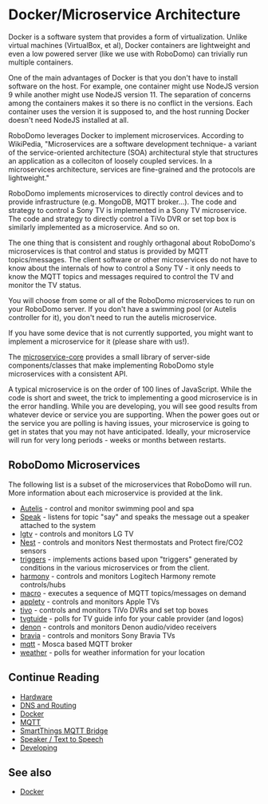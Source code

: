 # Docker/Microservice Architecture

Docker is a software system that provides a form of virtualization.  Unlike virtual machines (VirtualBox, et al), Docker
containers are lightweight and even a low powered server (like we use with RoboDomo) can trivially run multiple
containers.  

One of the main advantages of Docker is that you don't have to install software on the host.  For example, one container
might use NodeJS version 9 while another might use NodeJS version 11.  The separation of concerns among the containers
makes it so there is no conflict in the versions.  Each container uses the version it is supposed to, and the host
running Docker doesn't need NodeJS installed at all.

RoboDomo leverages Docker to implement microservices.  According to WikiPedia, "Microservices are a software development
technique- a variant of the service-oriented architecture (SOA) architectural style that structures an application as a
colleciton of loosely coupled services.  In a microservices architecture, services are fine-grained and the protocols
are lightweight."

RoboDomo implements microservices to directly control devices and to provide infrastructure (e.g. MongoDB, MQTT
broker...).  The code and strategy to control a Sony TV is implemented in a Sony TV microservice.  The code and strategy 
to directly control a TiVo DVR or set top box is similarly implemented as a microservice.  And so on.

The one thing that is consistent and roughly orthagonal about RoboDomo's microservices is that control and status is
provided by MQTT topics/messages.  The client software or other microservices do not have to know about the internals of
how to control a Sony TV - it only needs to know the MQTT topics and messages required to control the TV and monitor the 
TV status.

You will choose from some or all of the RoboDomo microservices to run on your RoboDomo server.  If you don't have a
swimming pool (or Autelis controller for it), you don't need to run the autelis microservice.

If you have some device that is not currently supported, you might want to implement a microservice for it (please share
with us!).

The [microservice-core](https://github.com/RoboDomo/microservice-core) provides a small library of server-side
components/classes that make implementing RoboDomo style microservices with a consistent API.

A typical microservice is on the order of 100 lines of JavaScript.  While the code is short and sweet, the trick to
implementing a good microservice is in the error handling.  While you are developing, you will see good results from
whatever device or service you are supporting.  When the power goes out or the service you are polling is having issues,
your microservice is going to get in states that you may not have anticipated.  Ideally, your microservice will run for
very long periods - weeks or months between restarts.

## RoboDomo Microservices
The following list is a subset of the microservices that RoboDomo will run.  More information about each microservice is
provided at the link.
* [Autelis](https://github.com/RoboDomo/autelis-microservice) - control and monitor swimming pool and spa
* [Speak](https://github.com/RoboDomo/Speak) - listens for topic "say" and speaks the message out a speaker attached to the system
* [lgtv](https://github.com/RoboDomo/lgtv-microservice) - controls and monitors LG TV
* [Nest](https://github.com/RoboDomo/nest-microservice) - controls and monitors Nest thermostats and Protect fire/CO2 sensors
* [triggers](https://github.com/RoboDomo/triggers-microservice) - implements actions based upon "triggers" generated by conditions in the various microservices or from the
client.
* [harmony](https://github.com/RoboDomo/harmony-microservice) - controls and monitors Logitech Harmony remote controls/hubs
* [macro](https://github.com/RoboDomo/macro-microservice) - executes a sequence of MQTT topics/messages on demand
* [appletv](https://github.com/RoboDomo/appletv-microservice) - controls and monitors Apple TVs
* [tivo](https://github.com/RoboDomo/tivo-microservice) - controls and monitors TiVo DVRs and set top boxes
* [tvgtuide](https://github.com/RoboDomo/tvguide-microservice) - polls for TV guide info for your cable provider (and logos)
* [denon](https://github.com/RoboDomo/denon-microservice) - controls and monitors Denon audio/video receivers
* [bravia](https://github.com/RoboDomo/bravia-microservice) - controls and monitors Sony Bravia TVs
* [mqtt](https://github.com/RoboDomo/mqtt-broker) - Mosca based MQTT broker
* [weather](https://github.com/RoboDomo/weather-microservice) - polls for weather information for your location

## Continue Reading

* [Hardware](./Hardware.md)
* [DNS and Routing](./Networking.md)
* [Docker](./Docker.md)
* [MQTT](./MQTT.md)
* [SmartThings MQTT Bridge](./MQTTBridge.md)
* [Speaker / Text to Speech](./RoboSpeak.md)
* [Developing](./Developing.md)

## See also
* [Docker](https://www.docker.com)

